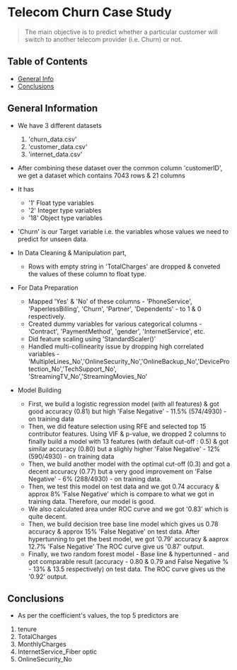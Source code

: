 # Telecom Churn Case Study
> The main objective is to predict whether a particular customer will switch to another telecom provider (i.e. Churn) or not.


## Table of Contents
* [General Info](#general-information)
* [Conclusions](#conclusions)

<!-- You can include any other section that is pertinent to your problem -->

## General Information

- We have 3 different datasets
  1. 'churn_data.csv'
  2. 'customer_data.csv'
  3. 'internet_data.csv'
- After combining these dataset over the common column 'customerID', we get a dataset which contains 7043 rows & 21 columns
  
- It has
  -   '1' Float type variables
  -   '2' Integer type variables
  -   '18' Object type variables

 - 'Churn' is our Target variable i.e. the variables whose values we need to predict for unseen data.
   
 - In Data Cleaning & Manipulation part,
   - Rows with empty string in 'TotalCharges' are dropped & conveted the values of these column to float type.
     
 - For Data Preparation
   - Mapped 'Yes' & 'No' of these columns - 'PhoneService', 'PaperlessBilling', 'Churn', 'Partner', 'Dependents' - to 1 & 0 respectively.
   - Created dummy variables for various categorical columns - 'Contract', 'PaymentMethod', 'gender', 'InternetService', etc.
   - Did feature scaling using 'StandardScaler()'
   - Handled multi-collinearity issue by dropping high correlated variables - 'MultipleLines_No','OnlineSecurity_No','OnlineBackup_No','DeviceProtection_No','TechSupport_No', 'StreamingTV_No','StreamingMovies_No'
      
  - Model Building
    - First, we build a logistic regression model (with all features) & got good accuracy (0.81) but high 'False Negative' - 11.5% (574/4930) - on training data
    - Then, we did feature selection using RFE and selected top 15 contributor features. Using VIF & p-value, we dropped 2 columns to finally build a model with 13 features (with default cut-off : 0.5) & got similar accuracy (0.80) but a slighly higher 'False Negative' - 12% (590/4930) - on training data
    - Then, we build another model with the optimal cut-off (0.3) and got a decent accuracy (0.77) but a very good improvement on 'False Negative' - 6% (288/4930) - on training data.
    - Then, we test this model on test data and we got 0.74 accuracy & approx 8% 'False Negative' which is compare to what we got in training data. Therefore, our model is good.
    - We also calculated area under ROC curve and we got '0.83' which is quite decent.
    - Then, we build decision tree base line model which gives us 0.78 accuracy & approx 15% 'False Negative' on test data. After hypertunning to get the best model, we got '0.79' accuracy & aaprox 12.7% 'False Negative' The ROC curve give us '0.87' output.
    - Finally, we two random forest model - Base line & hypertunned - and got comparable result (accuracy - 0.80 & 0.79 and False Negative % - 13% & 13.5 respectively) on test data. The ROC curve gives us the '0.92' output.

## Conclusions
- As per the coefficient's values, the top 5 predictors are
1. tenure
2. TotalCharges
3. MonthlyCharges
4. InternetService_Fiber optic
5. OnlineSecurity_No


<!-- Optional -->
<!-- ## License -->
<!-- This project is open source and available under the [... License](). -->

<!-- You don't have to include all sections - just the one's relevant to your project -->
